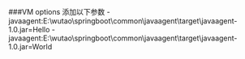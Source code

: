 ###VM options 添加以下参数
-javaagent:E:\wutao\springboot\common\javaagent\target\javaagent-1.0.jar=Hello -javaagent:E:\wutao\springboot\common\javaagent\target\javaagent-1.0.jar=World